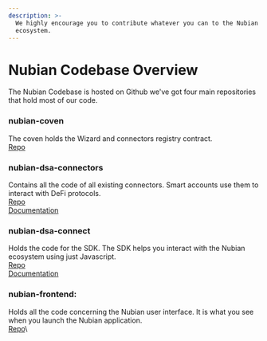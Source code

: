 ```yaml
---
description: >-
  We highly encourage you to contribute whatever you can to the Nubian
  ecosystem.
---
```


# Nubian Codebase Overview

The Nubian Codebase is hosted on Github we've got four main repositories that hold most of our code.

### **nubian-coven**

The coven holds the Wizard and connectors registry contract.\
[Repo](https://github.com/NestcoinCo/Nubian-coven/tree/main/contracts)

### **nubian-dsa-connectors**

Contains all the code of all existing connectors. Smart accounts use them to interact with DeFi protocols.\
[Repo](https://github.com/NestcoinCo/Nubian-dsa-connectors)\
[Documentation](connectors/)

### **nubian-dsa-connect**

&#x20;Holds the code for the SDK. The SDK helps you interact with the Nubian ecosystem using just Javascript.\
[Repo](https://github.com/NestcoinCo/nubian-dsa-connect)\
[Documentation](sdk/)

### **nubian-frontend**:&#x20;

Holds all the code concerning the Nubian user interface. It is what you see when you launch the Nubian application.\
[Repo](https://github.com/NestcoinCo/nubian-frontend)\
